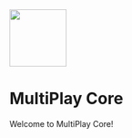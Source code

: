 <img src="https://github.com/MultiPlay-Core/.github/assets/150906506/c2577131-db99-4ae8-9dc4-9dcc8ee58447" height="100">

# MultiPlay Core

Welcome to MultiPlay Core!
